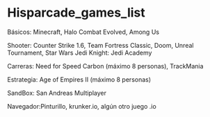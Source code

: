 # Hisparcade_games_list

Básicos: Minecraft, Halo Combat Evolved, Among Us

Shooter: Counter Strike 1.6, Team Fortress Classic, Doom, Unreal Tournament, Star Wars Jedi Knight: Jedi Academy

Carreras: Need for Speed Carbon (máximo 8 personas), TrackMania

Estrategia: Age of Empires II (máximo 8 personas)

SandBox: San Andreas Multiplayer

Navegador:Pinturillo, krunker.io, algún otro juego .io
